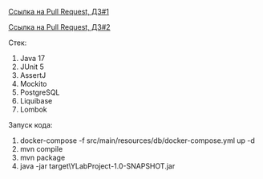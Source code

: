 [Ссылка на Pull Request, ДЗ#1](https://github.com/nikguscode/YLab/pull/1)

[Ссылка на Pull Request, ДЗ#2](https://github.com/nikguscode/YLab/pull/2)

Стек:
1) Java 17
2) JUnit 5
3) AssertJ
4) Mockito
5) PostgreSQL
6) Liquibase
7) Lombok

Запуск кода:
1) docker-compose -f src/main/resources/db/docker-compose.yml up -d 
2) mvn compile
3) mvn package
4) java -jar target\YLabProject-1.0-SNAPSHOT.jar
